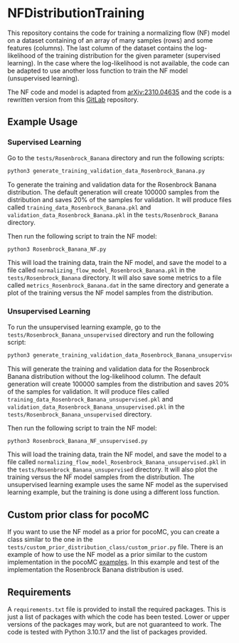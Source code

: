 # NFDistributionTraining

This repository contains the code for training a normalizing flow (NF) model
on a dataset containing of an array of many samples (rows) and some features (columns).
The last column of the dataset contains the log-likelihood of the training distribution for 
the given parameter (supervised learning).
In the case where the log-likelihood is not available, the code can be adapted to
use another loss function to train the NF model (unsupervised learning).

The NF code and model is adapted from [arXiv:2310.04635](https://arxiv.org/pdf/2310.04635) 
and the code is a rewritten version from this [GitLab](https://gitlab.com/yyamauchi/rbm_nf/-/tree/main) repository.


## Example Usage

### Supervised Learning

Go to the `tests/Rosenbrock_Banana` directory and run the following scripts:

```bash
python3 generate_training_validation_data_Rosenbrock_Banana.py
```
To generate the training and validation data for the Rosenbrock Banana distribution.
The default generation will create 100000 samples from the distribution and saves
20% of the samples for validation.
It will produce files called `training_data_Rosenbrock_Banana.pkl` and
`validation_data_Rosenbrock_Banana.pkl` in the `tests/Rosenbrock_Banana` directory.

Then run the following script to train the NF model:
```bash
python3 Rosenbrock_Banana_NF.py
```
This will load the training data, train the NF model, and save the model to a file 
called `normalizing_flow_model_Rosenbrock_Banana.pkl` in the 
`tests/Rosenbrock_Banana` directory.
It will also save some metrics to a file called `metrics_Rosenbrock_Banana.dat` 
in the same directory and generate a plot of the training versus the NF model 
samples from the distribution.

### Unsupervised Learning
To run the unsupervised learning example, go to the `tests/Rosenbrock_Banana_unsupervised` 
directory and run the following script:
```bash
python3 generate_training_validation_data_Rosenbrock_Banana_unsupervised.py
```
This will generate the training and validation data for the Rosenbrock Banana distribution
without the log-likelihood column.
The default generation will create 100000 samples from the distribution and saves
20% of the samples for validation.
It will produce files called `training_data_Rosenbrock_Banana_unsupervised.pkl` and
`validation_data_Rosenbrock_Banana_unsupervised.pkl` in the
`tests/Rosenbrock_Banana_unsupervised` directory.

Then run the following script to train the NF model:
```bash
python3 Rosenbrock_Banana_NF_unsupervised.py
```
This will load the training data, train the NF model, and save the model to a file
called `normalizing_flow_model_Rosenbrock_Banana_unsupervised.pkl` in the
`tests/Rosenbrock_Banana_unsupervised` directory.
It will also plot the training versus the NF model samples from the distribution.
The unsupervised learning example uses the same NF model as the supervised learning example,
but the training is done using a different loss function.

## Custom prior class for pocoMC
If you want to use the NF model as a prior for pocoMC, you can create a class 
similar to the one in the `tests/custom_prior_distribution_class/custom_prior.py` 
file. There is an example of how to use the NF model as a prior similar to the 
custom implementation in the pocoMC [examples](https://pocomc.readthedocs.io/en/latest/priors.html).
In this example and test of the implementation the Rosenbrock Banana distribution is used.

## Requirements
A `requirements.txt` file is provided to install the required packages.
This is just a list of packages with which the code has been tested.
Lower or upper versions of the packages may work, but are not guaranteed to work.
The code is tested with Python 3.10.17 and the list of packages provided.